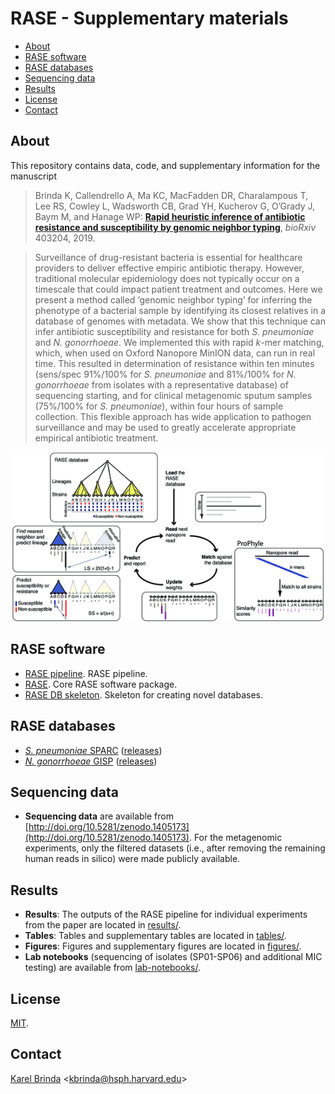 # RASE - Supplementary materials


<!-- vim-markdown-toc GFM -->

* [About](#about)
* [RASE software](#rase-software)
* [RASE databases](#rase-databases)
* [Sequencing data](#sequencing-data)
* [Results](#results)
* [License](#license)
* [Contact](#contact)

<!-- vim-markdown-toc -->

## About

This repository contains data, code, and supplementary information for the
manuscript

> Brinda K, Callendrello A,  Ma KC,  MacFadden DR, Charalampous T,
>  Lee RS, Cowley L, Wadsworth CB, Grad YH, Kucherov G, O’Grady J, Baym M, and
> Hanage WP: [**Rapid heuristic inference of antibiotic resistance and susceptibility by genomic neighbor typing**](https://www.biorxiv.org/content/10.1101/403204v2),
> *bioRxiv* 403204, 2019.

> Surveillance of drug-resistant bacteria is essential for healthcare providers
  to deliver effective empiric antibiotic therapy. However, traditional
  molecular epidemiology does not typically occur on a timescale that could
  impact patient treatment and outcomes. Here we present a method called
  ‘genomic neighbor typing’ for inferring the phenotype of a bacterial sample
  by identifying its closest relatives in a database of genomes with metadata.
  We show that this technique can infer antibiotic susceptibility and
  resistance for both *S. pneumoniae* and *N. gonorrhoeae*. We implemented this
  with rapid *k*-mer matching, which, when used on Oxford Nanopore MinION data,
  can run in real time. This resulted in determination of resistance within ten
  minutes (sens/spec 91%/100% for *S. pneumoniae* and 81%/100% for *N.
  gonorrhoeae* from isolates with a representative database) of sequencing
  starting, and for clinical metagenomic sputum samples (75%/100% for *S.
  pneumoniae*), within four hours of sample collection. This flexible approach
  has wide application to pathogen surveillance and may be used to greatly
  accelerate appropriate empirical antibiotic treatment.

[![Overview of the RASE method](rase.png)](figures/Figure_1.pdf)


## RASE software

* [RASE pipeline](http://github.com/c2-d2/rase-pipeline). RASE pipeline.
* [RASE](http://github.com/c2-d2/rase). Core RASE software package.
* [RASE DB skeleton](https://github.com/c2-d2/rase-db-skeleton). Skeleton for
  creating novel databases.


## RASE databases

* [*S. pneumoniae* SPARC](https://github.com/c2-d2/rase-db-spneumoniae-sparc) ([releases](https://github.com/c2-d2/rase-db-spneumoniae-sparc/releases))
* [*N. gonorrhoeae* GISP](https://github.com/c2-d2/rase-db-ngonorrhoeae-gisp) ([releases](https://github.com/c2-d2/rase-db-ngonorrhoeae-gisp/releases))


## Sequencing data

* **Sequencing data** are available from
  [http://doi.org/10.5281/zenodo.1405173](http://doi.org/10.5281/zenodo.1405173).
  For the metagenomic experiments, only the filtered datasets (i.e., after
  removing the remaining human reads in silico) were made publicly available.

## Results

* **Results**: The outputs of the RASE pipeline for individual experiments from the paper are located in [results/](results).
* **Tables**: Tables and supplementary tables are located in [tables/](tables).
* **Figures**: Figures and supplementary figures are located in [figures/](figures).
* **Lab notebooks** (sequencing of isolates (SP01-SP06) and additional MIC
  testing) are available from [lab-notebooks/](lab-notebooks).


<!--
Reproducibility

All computational steps from the paper are fully reproducible. First, reproduce
the [RASE computational environment](environment.md) (based on
[BioConda](https://bioconda.github.io/)). Then you can either download the
[precomputed RASE database](https://github.com/c2-d2/rase-db/releases/tag/v01),
or [create it from scratch](https://github.com/c2-d2/rase-db). Finally, you can
reproduce the predictions using the [RASE prediction
pipeline](https://github.com/c2-d2/rase-predict) with the [published nanopore
reads](http://doi.org/10.5281/zenodo.1405172).
-->


## License

[MIT](LICENSE).


## Contact

[Karel Brinda](https://scholar.harvard.edu/brinda) \<kbrinda@hsph.harvard.edu\>

